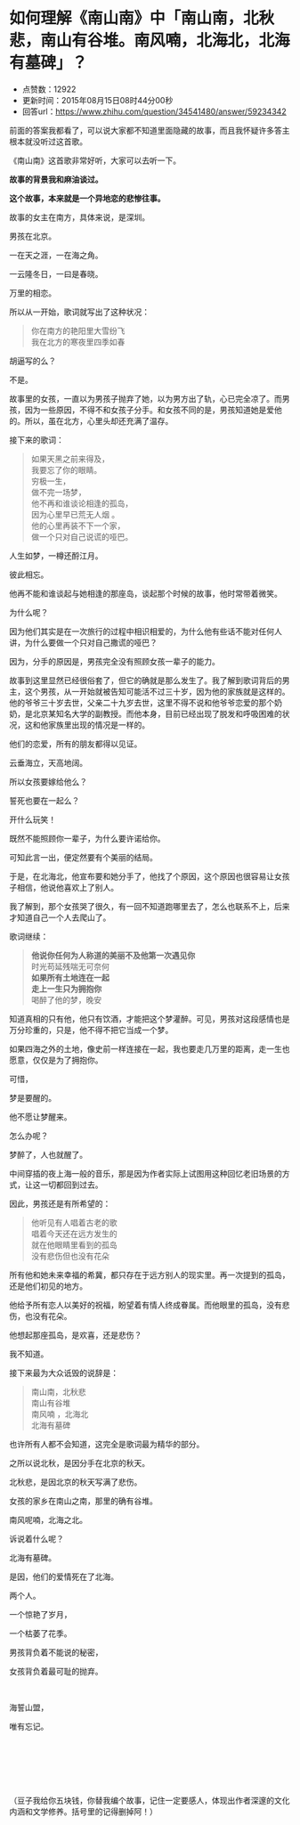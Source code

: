 # 如何理解《南山南》中「南山南，北秋悲，南山有谷堆。南风喃，北海北，北海有墓碑」？
- 点赞数：12922
- 更新时间：2015年08月15日08时44分00秒
- 回答url：https://www.zhihu.com/question/34541480/answer/59234342
<body>
 <p data-pid="fn4OtVV7">前面的答案我都看了，可以说大家都不知道里面隐藏的故事，而且我怀疑许多答主根本就没听过这首歌。</p>
 <p data-pid="hkXxJN5z">《南山南》这首歌非常好听，大家可以去听一下。</p>
 <p data-pid="T2s5tGZ4"><b>故事的背景我和麻油谈过。</b></p>
 <p data-pid="v50r_krv"><b>这个故事，本来就是一个异地恋的悲惨往事。</b></p>
 <p data-pid="-H8v_5jv">故事的女主在南方，具体来说，是深圳。</p>
 <p data-pid="l4jd7yzi">男孩在北京。</p>
 <p data-pid="0O5kiUXi">一在天之涯，一在海之角。</p>
 <p data-pid="UGFfSAWq">一云隆冬日，一曰是春晓。</p>
 <p data-pid="V7VuJOkI">万里的相恋。</p>
 <p data-pid="58tzuzT5">所以从一开始，歌词就写出了这种状况：</p>
 <blockquote data-pid="fdcFmYSG">
  你在南方的艳阳里大雪纷飞 
  <br>
  我在北方的寒夜里四季如春
 </blockquote>
 <p data-pid="73nRj1Yg">胡逼写的么？</p>
 <p data-pid="2NlJ9tOk">不是。</p>
 <p data-pid="_TnQn34E">故事里的女孩，一直以为男孩子抛弃了她，以为男方出了轨，心已完全凉了。而男孩，因为一些原因，不得不和女孩子分手。和女孩不同的是，男孩知道她是爱他的。所以，虽在北方，心里头却还充满了温存。</p>
 <p data-pid="ezF1w0r9">接下来的歌词：</p>
 <blockquote data-pid="iS-7CBHM">
  如果天黑之前来得及，
  <br>
  我要忘了你的眼睛。
  <br>
  穷极一生，
  <br>
  做不完一场梦，
  <br>
  他不再和谁谈论相逢的孤岛，
  <br>
  因为心里早已荒无人烟 。
  <br>
  他的心里再装不下一个家，
  <br>
  做一个只对自己说谎的哑巴。
 </blockquote>
 <p data-pid="CD1Gm1Ut">人生如梦，一樽还酹江月。</p>
 <p data-pid="FB5HOp7q">彼此相忘。</p>
 <p data-pid="akdkjjlK">他再不能和谁谈起与她相逢的那座岛，谈起那个时候的故事，他时常带着微笑。</p>
 <p data-pid="oN0ZUMBx">为什么呢？</p>
 <p data-pid="pM_QMsPq">因为他们其实是在一次旅行的过程中相识相爱的，为什么他有些话不能对任何人讲，为什么要做一个只对自己撒谎的哑巴？</p>
 <p data-pid="_dlxmO0w">因为，分手的原因是，男孩完全没有照顾女孩一辈子的能力。</p>
 <p data-pid="kXnIlTHN">故事到这里显然已经很俗套了，但它的确就是那么发生了。我了解到歌词背后的男主，这个男孩，从一开始就被告知可能活不过三十岁，因为他的家族就是这样的。他的爷爷三十岁去世，父亲二十九岁去世，这里不得不说和他爷爷恋爱的那个奶奶，是北京某知名大学的副教授。而他本身，目前已经出现了脱发和呼吸困难的状况，这和他家族里出现的情况是一样的。</p>
 <p data-pid="s51ulW6R">他们的恋爱，所有的朋友都得以见证。</p>
 <p data-pid="G39rJxZz">云垂海立，天高地阔。</p>
 <p data-pid="XyC4vRIN">所以女孩要嫁给他么？</p>
 <p data-pid="C2PSb_2X">誓死也要在一起么？</p>
 <p data-pid="zKMZNFtj">开什么玩笑！</p>
 <p data-pid="FQRj2tx6">既然不能照顾你一辈子，为什么要许诺给你。</p>
 <p data-pid="To2JcEI8">可知此言一出，便定然要有个美丽的结局。</p>
 <p data-pid="5Jzl2BJ8">于是，在北海北，他宣布要和她分手了，他找了个原因，这个原因也很容易让女孩子相信，他说他喜欢上了别人。</p>
 <p data-pid="6KEwL_kF">我了解到，那个女孩哭了很久，有一回不知道跑哪里去了，怎么也联系不上，后来才知道自己一个人去爬山了。</p>
 <p data-pid="pOHt-VTG">歌词继续：</p>
 <blockquote data-pid="L7qEs2jA">
  <b>他说你任何为人称道的美丽不及他第一次遇见你</b>
  <br>
  时光苟延残喘无可奈何 
  <br><b>如果所有土地连在一起 <br>
   走上一生只为拥抱你 </b>
  <br>
  喝醉了他的梦，晚安
 </blockquote>
 <p data-pid="KURSCnup">知道真相的只有他，他只有饮酒，才能把这个梦灌醉。可见，男孩对这段感情也是万分珍重的，只是，他不得不把它当成一个梦。</p>
 <p data-pid="Q_Avx52X">如果四海之外的土地，像史前一样连接在一起，我也要走几万里的距离，走一生也愿意，仅仅是为了拥抱你。</p>
 <p data-pid="2Fs8JF0z">可惜，</p>
 <p data-pid="KwyqcMQx">梦是要醒的。</p>
 <p data-pid="2EGAeiXM">他不愿让梦醒来。</p>
 <p data-pid="2iheAFlC">怎么办呢？</p>
 <p data-pid="5j_moVki">梦醉了，人也就醒了。</p>
 <p data-pid="4K0qwj9X">中间穿插的夜上海一般的音乐，那是因为作者实际上试图用这种回忆老旧场景的方式，让这一切都回到过去。</p>
 <p data-pid="A_0coGwi">因此，男孩还是有所希望的：</p>
 <blockquote data-pid="0-wqs8vi">
  他听见有人唱着古老的歌 
  <br>
  唱着今天还在远方发生的 
  <br>
  就在他眼睛里看到的孤岛 
  <br>
  没有悲伤但也没有花朵
 </blockquote>
 <p data-pid="_Qox1he1">所有他和她未来幸福的希冀，都只存在于远方别人的现实里。再一次提到的孤岛，还是他们初见的地方。</p>
 <p data-pid="Jh-unid3">他给予所有恋人以美好的祝福，盼望着有情人终成眷属。而他眼里的孤岛，没有悲伤，也没有花朵。</p>
 <p data-pid="HrN1CVxZ">他想起那座孤岛，是欢喜，还是悲伤？</p>
 <p data-pid="4_sdUPRv">我不知道。</p>
 <p data-pid="sqGhoP1l">接下来最为大众诋毁的说辞是：</p>
 <blockquote data-pid="HIYA2Gbi">
  南山南，北秋悲
  <br>
  南山有谷堆
  <br>
  南风喃 ，北海北
  <br>
  北海有墓碑
 </blockquote>
 <p data-pid="GwzBqx2f">也许所有人都不会知道，这完全是歌词最为精华的部分。</p>
 <p data-pid="S9uF4jU3">之所以说北秋，是因分手在北京的秋天。</p>
 <p data-pid="53OuyiUn">北秋悲，是因北京的秋天写满了悲伤。</p>
 <p data-pid="JrhjTnmJ">女孩的家乡在南山之南，那里的确有谷堆。</p>
 <p data-pid="LlShV3mC">南风呢喃，北海之北。</p>
 <p data-pid="xAllPU78">诉说着什么呢？</p>
 <p data-pid="ZsiiYRwM">北海有墓碑。</p>
 <p data-pid="vA0jTbTr">是因，他们的爱情死在了北海。</p>
 <p data-pid="GNX0W3h7">两个人。</p>
 <p data-pid="If-_Msqq">一个惊艳了岁月，</p>
 <p data-pid="TU0gBMXA">一个枯萎了花季。</p>
 <p data-pid="i4WAmMU4">男孩背负着不能说的秘密，</p>
 <p data-pid="GOmen94k">女孩背负着最可耻的抛弃。</p>
 <br>
 <p data-pid="k-5fmbu-">海誓山盟，</p>
 <p data-pid="2xMMkJQx">唯有忘记。</p>
 <br>
 <br>
 <br>
 <br>
 <br>
 <p data-pid="eUiCwkoR">（豆子我给你五块钱，你替我编个故事，记住一定要感人，体现出作者深邃的文化内涵和文学修养。括号里的记得删掉阿！）</p>
</body>